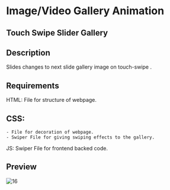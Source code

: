# Image/Video Gallery Animation

## Touch Swipe Slider Gallery 

## Description
Slides changes to next slide gallery image on touch-swipe .

## Requirements
HTML: File for structure of webpage.

## CSS:
    - File for decoration of webpage.
    - Swiper File for giving swiping effects to the gallery.
    
JS: Swiper File for frontend backed code.

## Preview

![16](https://user-images.githubusercontent.com/64718836/92392408-de1c9100-f13b-11ea-9162-6b74b43b9381.PNG)
